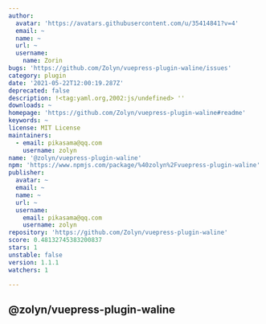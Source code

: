 ```yaml
---
author:
  avatar: 'https://avatars.githubusercontent.com/u/35414841?v=4'
  email: ~
  name: ~
  url: ~
  username:
    name: Zorin
bugs: 'https://github.com/Zolyn/vuepress-plugin-waline/issues'
category: plugin
date: '2021-05-22T12:00:19.287Z'
deprecated: false
description: !<tag:yaml.org,2002:js/undefined> ''
downloads: ~
homepage: 'https://github.com/Zolyn/vuepress-plugin-waline#readme'
keywords: ~
license: MIT License
maintainers:
  - email: pikasama@qq.com
    username: zolyn
name: '@zolyn/vuepress-plugin-waline'
npm: 'https://www.npmjs.com/package/%40zolyn%2Fvuepress-plugin-waline'
publisher:
  avatar: ~
  email: ~
  name: ~
  url: ~
  username:
    email: pikasama@qq.com
    username: zolyn
repository: 'https://github.com/Zolyn/vuepress-plugin-waline'
score: 0.48132745383200837
stars: 1
unstable: false
version: 1.1.1
watchers: 1

---
```


## @zolyn/vuepress-plugin-waline